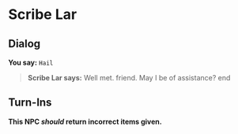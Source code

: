 # Scribe Lar
## Dialog

**You say:** `Hail`



>**Scribe Lar says:** Well met. friend.  May I be of assistance?
end

## Turn-Ins



**This NPC *should* return incorrect items given.**





